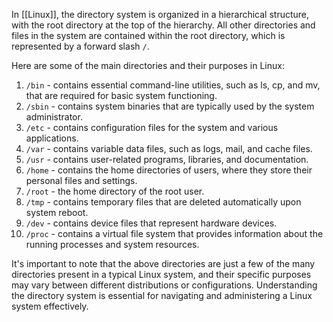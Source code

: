 In [[Linux]], the directory system is organized in a hierarchical structure, with the root directory at the top of the hierarchy. All other directories and files in the system are contained within the root directory, which is represented by a forward slash `/`.

Here are some of the main directories and their purposes in Linux:

1.  `/bin` - contains essential command-line utilities, such as ls, cp, and mv, that are required for basic system functioning.
2.  `/sbin` - contains system binaries that are typically used by the system administrator.
3.  `/etc` - contains configuration files for the system and various applications.
4.  `/var` - contains variable data files, such as logs, mail, and cache files.
5.  `/usr` - contains user-related programs, libraries, and documentation.
6.  `/home` - contains the home directories of users, where they store their personal files and settings.
7.  `/root` - the home directory of the root user.
8.  `/tmp` - contains temporary files that are deleted automatically upon system reboot.
9.  `/dev` - contains device files that represent hardware devices.
10.  `/proc` - contains a virtual file system that provides information about the running processes and system resources.

It's important to note that the above directories are just a few of the many directories present in a typical Linux system, and their specific purposes may vary between different distributions or configurations. Understanding the directory system is essential for navigating and administering a Linux system effectively.